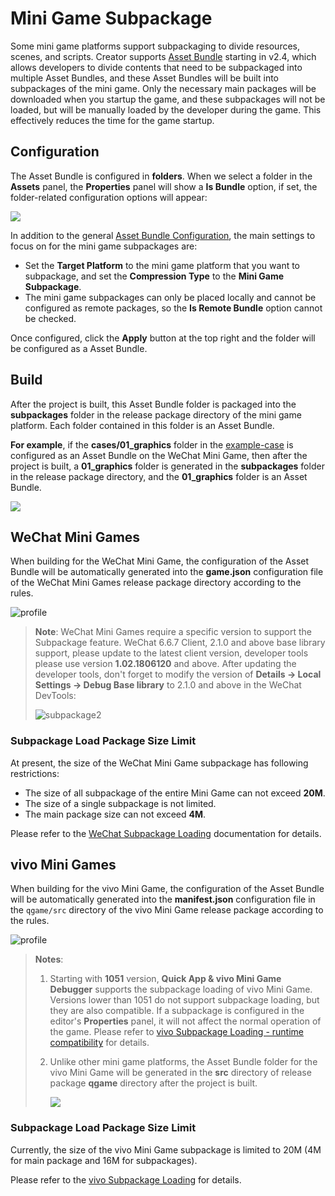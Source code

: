 # Mini Game Subpackage

Some mini game platforms support subpackaging to divide resources, scenes, and scripts. Creator supports [Asset Bundle](../asset-manager/bundle.md) starting in v2.4, which allows developers to divide contents that need to be subpackaged into multiple Asset Bundles, and these Asset Bundles will be built into subpackages of the mini game. Only the necessary main packages will be downloaded when you startup the game, and these subpackages will not be loaded, but will be manually loaded by the developer during the game. This effectively reduces the time for the game startup.

## Configuration

The Asset Bundle is configured in **folders**. When we select a folder in the **Assets** panel, the **Properties** panel will show a **Is Bundle** option, if set, the folder-related configuration options will appear:

![](subpackage/configuration.png)

In addition to the general [Asset Bundle Configuration](../scripting/asset-bundle.md#configuration), the main settings to focus on for the mini game subpackages are:
- Set the **Target Platform** to the mini game platform that you want to subpackage, and set the **Compression Type** to the **Mini Game Subpackage**.
- The mini game subpackages can only be placed locally and cannot be configured as remote packages, so the **Is Remote Bundle** option cannot be checked.

Once configured, click the **Apply** button at the top right and the folder will be configured as a Asset Bundle.

## Build

After the project is built, this Asset Bundle folder is packaged into the **subpackages** folder in the release package directory of the mini game platform. Each folder contained in this folder is an Asset Bundle.

**For example**, if the **cases/01_graphics** folder in the [example-case](https://github.com/cocos/example-projects) is configured as an Asset Bundle on the WeChat Mini Game, then after the project is built, a **01_graphics** folder is generated in the **subpackages** folder in the release package directory, and the **01_graphics** folder is an Asset Bundle.

![](subpackage/subpackage.png)

## WeChat Mini Games

When building for the WeChat Mini Game, the configuration of the Asset Bundle will be automatically generated into the **game.json** configuration file of the WeChat Mini Games release package directory according to the rules.

![profile](./subpackage/profile.png)

> **Note**: WeChat Mini Games require a specific version to support the Subpackage feature. WeChat 6.6.7 Client, 2.1.0 and above base library support, please update to the latest client version, developer tools please use version **1.02.1806120** and above. After updating the developer tools, don't forget to modify the version of **Details -> Local Settings -> Debug Base library** to 2.1.0 and above in the WeChat DevTools:
>
> ![subpackage2](./subpackage/subpackage2.png)

### Subpackage Load Package Size Limit

At present, the size of the WeChat Mini Game subpackage has following restrictions:

- The size of all subpackage of the entire Mini Game can not exceed **20M**.
- The size of a single subpackage is not limited.
- The main package size can not exceed **4M**.

Please refer to the [WeChat Subpackage Loading](https://developers.weixin.qq.com/minigame/en/dev/guide/base-ability/subPackage/useSubPackage.html) documentation for details.

## vivo Mini Games

When building for the vivo Mini Game, the configuration of the Asset Bundle will be automatically generated into the **manifest.json** configuration file in the `qgame/src` directory of the vivo Mini Game release package according to the rules.

![profile](./subpackage/vivo_profile.png)

> **Notes**:
>
> 1. Starting with **1051** version, **Quick App & vivo Mini Game Debugger** supports the subpackage loading of vivo Mini Game. Versions lower than 1051 do not support subpackage loading, but they are also compatible. If a subpackage is configured in the editor's **Properties** panel, it will not affect the normal operation of the game. Please refer to [vivo Subpackage Loading - runtime compatibility](https://minigame.vivo.com.cn/documents/#/lesson/base/subpackage?id=%e8%bf%90%e8%a1%8c%e6%97%b6%e5%85%bc%e5%ae%b9) for details.
> 2. Unlike other mini game platforms, the Asset Bundle folder for the vivo Mini Game will be generated in the **src** directory of release package **qgame** directory after the project is built.
>
>     ![](./subpackage/vivo_subpackage.png)

### Subpackage Load Package Size Limit

Currently, the size of the vivo Mini Game subpackage is limited to 20M (4M for main package and 16M for subpackages).

Please refer to the [vivo Subpackage Loading](https://minigame.vivo.com.cn/documents/#/lesson/base/subpackage) for details.
